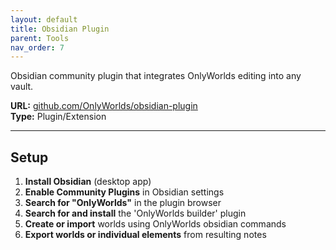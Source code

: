 ```yaml
---
layout: default
title: Obsidian Plugin
parent: Tools
nav_order: 7
---
```



Obsidian community plugin that integrates OnlyWorlds editing into any vault.

**URL:** [github.com/OnlyWorlds/obsidian-plugin](https://github.com/OnlyWorlds/obsidian-plugin)  
**Type:** Plugin/Extension   

---
 
## Setup

1. **Install Obsidian** (desktop app)
2. **Enable Community Plugins** in Obsidian settings
3. **Search for "OnlyWorlds"** in the plugin browser
4. **Search for and install** the 'OnlyWorlds builder' plugin
5. **Create or import** worlds using OnlyWorlds obsidian commands
6. **Export worlds or individual elements** from resulting notes

 

